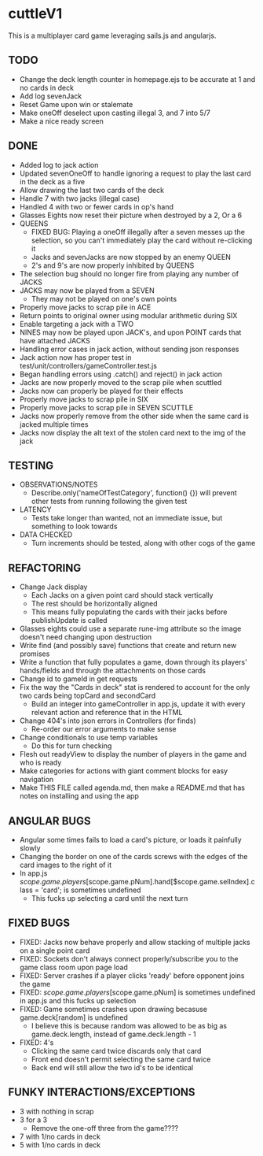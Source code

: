 # cuttleV1

This is a multiplayer card game leveraging sails.js and angularjs.

## TODO
*	Change the deck length counter in homepage.ejs to be accurate at 1 and no cards in deck
*	Add log sevenJack
*	Reset Game upon win or stalemate
*	Make oneOff deselect upon casting illegal 3, and 7 into 5/7
*	Make a nice ready screen


## DONE
*	Added log to jack action
*	Updated sevenOneOff to handle ignoring a request to play the last card in the deck as a five
*	Allow drawing the last two cards of the deck
*	Handle 7 with two jacks (illegal case)
*	Handled 4 with two or fewer cards in op's hand
*	Glasses Eights now reset their picture when destroyed by a 2, Or a 6
*	QUEENS
	*	FIXED BUG: Playing a oneOff illegally after a seven messes up the selection, so you can't immediately play the card without re-clicking it	
	*	Jacks and sevenJacks are now stopped by an enemy QUEEN
	*	2's and 9's are now properly inhibited by QUEENS
*	The selection bug should no longer fire from playing any number of JACKS
*	JACKS may now be played from a SEVEN
	*	They may not be played on one's own points
*	Properly move jacks to scrap pile in ACE
*	Return points to original owner using modular arithmetic during SIX
*	Enable targeting a jack with a TWO	
*	NINES may now be played upon JACK's, and upon POINT cards that have attached JACKS
*	Handling error cases in jack action, without sending json responses
*	Jack action now has proper test in test/unit/controllers/gameController.test.js
*	Began handling errors using .catch() and reject() in jack action
*	Jacks are now properly moved to the scrap pile when scuttled
*   Jacks now can properly be played for their effects
*	Properly move jacks to scrap pile in SIX
*	Properly move jacks to scrap pile in SEVEN SCUTTLE
*	Jacks now properly remove from the other side when the same card is jacked multiple times
*	Jacks now display the alt text of the stolen card next to the img of the jack




## TESTING
* OBSERVATIONS/NOTES
	* Describe.only('nameOfTestCategory', function() {}) will prevent other tests from running following the given test
* LATENCY
	* Tests take longer than wanted, not an immediate issue, but something to look towards
* DATA CHECKED
	* Turn increments should be tested, along with other cogs of the game


## REFACTORING
*	Change Jack display
	*	Each Jacks on a given point card should stack vertically
	*	The rest should be horizontally aligned
	*	This means fully populating the cards with their jacks before publishUpdate is called
*	Glasses eights could use a separate rune-img attribute so the image doesn't need changing upon destruction
*	Write find (and possibly save) functions that create and return new promises
*	Write a function that fully populates a game, down through its players' hands/fields and through the attachments on those cards
*	Change id to gameId in get requests
*	Fix the way the "Cards in deck" stat is rendered to account for the only two cards being topCard and secondCard
	*	Build an integer into gameController in app.js, update it with every relevant action and reference that in the HTML	
*	Change 404's into json errors in Controllers (for finds)
	*	Re-order our error arguments to make sense
*	Change conditionals to use temp variables
	*	Do this for turn checking
*	Flesh out readyView to display the number of players in the game and who is ready
*   Make categories for actions with giant comment blocks for easy navigation
*	Make THIS FILE called agenda.md, then make a README.md that has notes on installing and using the app


## ANGULAR BUGS
*	Angular some times fails to load a card's picture, or loads it painfully slowly
*	Changing the border on one of the cards screws with the edges of the card images to the right of it
*	In app.js $scope.game.players[$scope.game.pNum].hand[$scope.game.selIndex].class = 'card'; is sometimes undefined
	*	This fucks up selecting a card until the next turn

## FIXED BUGS
*   FIXED: Jacks now behave properly and allow stacking of multiple jacks on a single point card
*	FIXED: Sockets don't always connect properly/subscribe you to the game class room upon page load
*	FIXED: Server crashes if a player clicks 'ready' before opponent joins the game
*	FIXED: $scope.game.players[$scope.game.pNum] is sometimes undefined in app.js and this fucks up selection
*	FIXED: Game sometimes crashes upon drawing becasuse game.deck[random] is undefined
	*	I believe this is because random was allowed to be as big as game.deck.length, instead of game.deck.length - 1
*	FIXED: 4's
	*	Clicking the same card twice discards only that card
	*	Front end doesn't permit selecting the same card twice
	*	Back end will still allow the two id's to be identical

## FUNKY INTERACTIONS/EXCEPTIONS
*	3 with nothing in scrap
*	3 for a 3
	*	Remove the one-off three from the game????
*	7 with 1/no cards in deck
*	5 with 1/no cards in deck